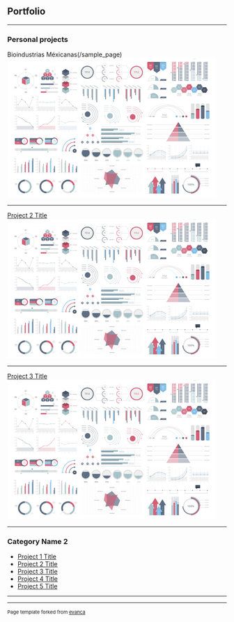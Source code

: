## Portfolio

---

### Personal projects

Bioindustrias Méxicanas(/sample_page)
<img src="image/dummy_thumbnail.jpg?raw=true"/>

---
[Project 2 Title](/pdf/sample_presentation.pdf)
<img src="image/dummy_thumbnail.jpg?raw=true"/>

---
[Project 3 Title](http://example.com/)
<img src="image/dummy_thumbnail.jpg?raw=true"/>

---

### Category Name 2

- [Project 1 Title](http://example.com/)
- [Project 2 Title](http://example.com/)
- [Project 3 Title](http://example.com/)
- [Project 4 Title](http://example.com/)
- [Project 5 Title](http://example.com/)

---




---
<p style="font-size:11px">Page template forked from <a href="https://github.com/evanca/quick-portfolio">evanca</a></p>
<!-- Remove above link if you don't want to attibute -->
